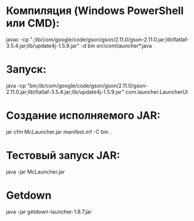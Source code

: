 # Компиляция (Windows PowerShell или CMD):
javac -cp ".;lib/com/google/code/gson/gson/2.11.0/gson-2.11.0.jar;lib\flatlaf-3.5.4.jar;lib/update4j-1.5.9.jar" -d bin src\com\launcher\*.java

# Запуск:
java -cp "bin;lib/com/google/code/gson/gson/2.11.0/gson-2.11.0.jar;lib\flatlaf-3.5.4.jar;lib/update4j-1.5.9.jar" com.launcher.LauncherUI

# Создание исполняемого JAR:
jar cfm McLauncher.jar manifest.mf -C bin .

# Тестовый запуск JAR:
java -jar McLauncher.jar

# Getdown
java -jar getdown-launcher-1.8.7.jar
